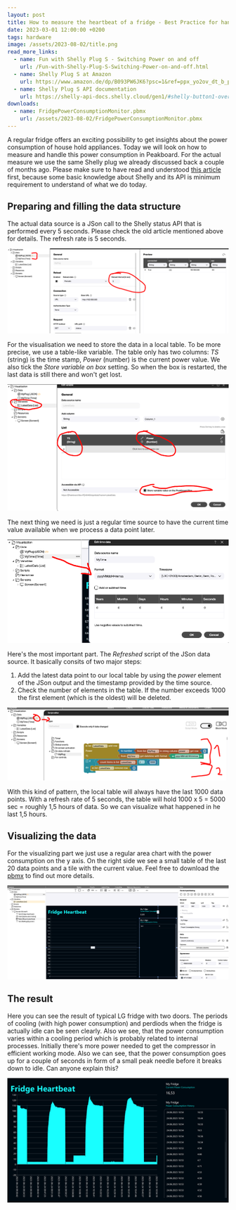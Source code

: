 ```yaml
---
layout: post
title: How to measure the heartbeat of a fridge - Best Practice for handling continuous sensor data
date: 2023-03-01 12:00:00 +0200
tags: hardware
image: /assets/2023-08-02/title.png
read_more_links:
  - name: Fun with Shelly Plug S - Switching Power on and off
    url: /Fun-with-Shelly-Plug-S-Switching-Power-on-and-off.html
  - name: Shelly Plug S at Amazon
    url: https://www.amazon.de/dp/B093PW6JK6?psc=1&ref=ppx_yo2ov_dt_b_product_details
  - name: Shelly Plug S API documentation
    url: https://shelly-api-docs.shelly.cloud/gen1/#shelly-button1-overview
downloads:
  - name: FridgePowerConsumptionMonitor.pbmx
    url: /assets/2023-08-02/FridgePowerConsumptionMonitor.pbmx
---
```

A regular fridge offers an exciting possibility to get insights about the power consumption of house hold appliances. Today we will look on how to measure and handle this power consumption in Peakboard. For the actual measure we use the same Shelly plug we already discussed back a couple of months ago. Please make sure to have read and understood [this article](Fun-with-Shelly-Plug-S-Switching-Power-on-and-off.html) first, because some basic knowledge about Shelly and its API is minimum requirement to understand of what we do today.

## Preparing and filling the data structure

The actual data source is a JSon call to the Shelly status API that is performed every 5 seconds. Please check the old article mentioned above for details. The refresh rate is 5 seconds.

![image](/assets/2023-08-02/005.png)

For the visualisation we need to store the data in a local table. To be more precise, we use a table-like variable. The table only has two columns: _TS_ (string) is the time stamp, _Power_ (number) is the current power value. We also tick the _Store variable on box_ setting. So when the box is restarted, the last data is still there and won't get lost.

![image](/assets/2023-08-02/010.png)

The next thing we need is just a regular time source to have the current time value available when we process a data point later.

![image](/assets/2023-08-02/020.png)

Here's the most important part. The _Refreshed_ script of the JSon data source. It basically consits of two major steps:

1. Add the latest data point to our local table by using the _power_ element of the JSon output and the timestamp provided by the time source.
2. Check the number of elements in the table. If the number exceeds 1000 the first element (which is the oldest) will be deleted.

![image](/assets/2023-08-02/030.png)

With this kind of pattern, the local table will always have the last 1000 data points. With a refresh rate of 5 seconds, the table will hold 1000 x 5 = 5000 sec = roughly 1,5 hours of data. So we can visualize what happened in he last 1,5 hours.

## Visualizing the data

For the visualizing part we just use a regular area chart with the power consumption on the y axis. On the right side we see a small table of the last 20 data points and a tile with the current value. Feel free to download the [pbmx](/assets/2023-08-02/FridgePowerConsumptionMonitor.pbmx) to find out more details.

![image](/assets/2023-08-02/040.png)

## The result

Here you can see the result of typical LG fridge with two doors. The periods of cooling (with high power consumption) and perdiods when the fridge is actually idle can be seen clearly. Also we see, that the power consumption varies within a cooling period which is probably related to internal processes. Initially there's more power needed to get the compressor in efficient working mode. Also we can see, that the power consumption goes up for a couple of seconds in form of a small peak needle before it breaks down to idle. Can anyone explain this?

![image](/assets/2023-08-02/050.png)

